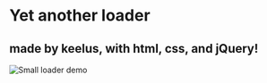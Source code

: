 # Yet another loader
## made by keelus, with html, css, and jQuery!
![Small loader demo](https://i.imgur.com/QkGnSFC.gif)